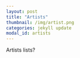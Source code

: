 ```yaml
---
layout: post
title: "Artists"
thumbnail: /img/artist.png
categories: jekyll update
modal_id: artists
---
```


Artists lists?
